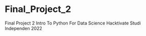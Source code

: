 # Final_Project_2
Final Project 2 Intro To Python For Data Science Hacktivate Studi Independen 2022
